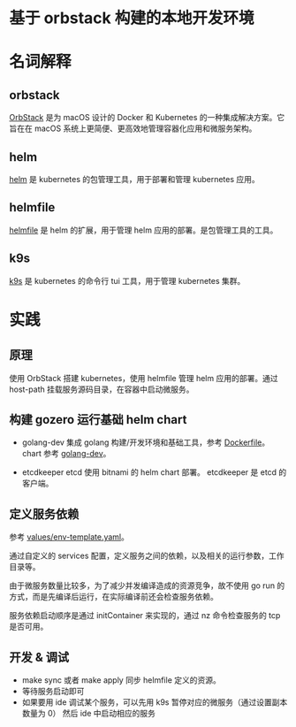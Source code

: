# 基于 orbstack 构建的本地开发环境

# 名词解释

## orbstack

[OrbStack](https://orbstack.dev/) 是为 macOS 设计的 Docker 和 Kubernetes 的一种集成解决方案。它旨在在 macOS 系统上更简便、更高效地管理容器化应用和微服务架构。

## helm

[helm](https://helm.sh/) 是 kubernetes 的包管理工具，用于部署和管理 kubernetes 应用。


## helmfile

[helmfile](https://helmfile.readthedocs.io/en/latest/) 是 helm 的扩展，用于管理 helm 应用的部署。是包管理工具的工具。

## k9s

[k9s](https://k9scli.io/) 是 kubernetes 的命令行 tui 工具，用于管理 kubernetes 集群。

# 实践

## 原理

使用 OrbStack 搭建 kubernetes，使用 helmfile 管理 helm 应用的部署。通过 host-path 挂载服务源码目录，在容器中启动微服务。

## 构建 gozero 运行基础 helm chart

- golang-dev
  集成 golang 构建/开发环境和基础工具，参考 [Dockerfile](./containers/golang-dev/Dockerfile)。 chart 参考 [golang-dev](./charts/golang-dev)。

- etcdkeeper
  etcd 使用 bitnami 的 helm chart 部署。 etcdkeeper 是 etcd 的客户端。

## 定义服务依赖

参考 [values/env-template.yaml](./values/env-template.yaml)。

通过自定义的 services 配置，定义服务之间的依赖，以及相关的运行参数，工作目录等。

由于微服务数量比较多，为了减少并发编译造成的资源竞争，故不使用 go run 的方式，而是先编译后运行，在实际编译前还会检查服务依赖。

服务依赖启动顺序是通过 initContainer 来实现的，通过 nz 命令检查服务的 tcp 是否可用。

## 开发 & 调试

- make sync 或者 make apply 同步 helmfile 定义的资源。
- 等待服务启动即可
- 如果要用 ide 调试某个服务，可以先用 k9s 暂停对应的微服务（通过设置副本数量为 0）
  然后 ide 中启动相应的服务

